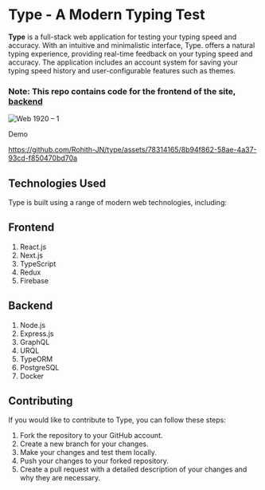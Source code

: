 # Type - A Modern Typing Test

**Type** is a full-stack web application for testing your typing speed and accuracy. With an intuitive and minimalistic interface, Type. offers a natural typing experience, providing real-time feedback on your typing speed and accuracy. The application includes an account system for saving your typing speed history and user-configurable features such as themes.

### Note: This repo contains code for the frontend of the site, [backend](https://github.com/Rohith-JN/type-backend)

![Web 1920 – 1](https://github.com/Rohith-JN/type/assets/78314165/3b85bfb1-6bb2-4b0a-be96-27698f9eaa1e)

Demo

https://github.com/Rohith-JN/type/assets/78314165/8b94f862-58ae-4a37-93cd-f850470bd70a


## Technologies Used
Type is built using a range of modern web technologies, including:

## Frontend

1) React.js
2) Next.js
3) TypeScript
4) Redux
5) Firebase
  
## Backend

1) Node.js
2) Express.js
3) GraphQL
4) URQL
5) TypeORM
6) PostgreSQL
7) Docker

## Contributing

If you would like to contribute to Type, you can follow these steps:

1) Fork the repository to your GitHub account.
2) Create a new branch for your changes.
3) Make your changes and test them locally.
4) Push your changes to your forked repository.
5) Create a pull request with a detailed description of your changes and why they are necessary.
